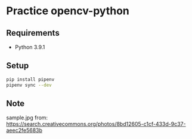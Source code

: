 # Practice opencv-python

## Requirements

* Python 3.9.1


## Setup

```sh
pip install pipenv
pipenv sync --dev
```


## Note

sample.jpg from:  
https://search.creativecommons.org/photos/8bd12605-c1cf-433d-9c37-aeec2fe5683b
